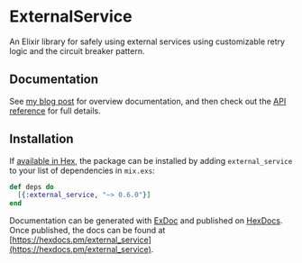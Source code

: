 # ExternalService

An Elixir library for safely using external services using customizable retry
logic and the circuit breaker pattern.

## Documentation

See [my blog post](https://ropig.com/blog/use-external-services-safely-reliably-elixir-applications/) for overview documentation, and then check out the [API reference](https://hexdocs.pm/external_service/api-reference.html) for full details.

## Installation

If [available in Hex](https://hex.pm/docs/publish), the package can be installed
by adding `external_service` to your list of dependencies in `mix.exs`:

```elixir
def deps do
  [{:external_service, "~> 0.6.0"}]
end
```

Documentation can be generated with [ExDoc](https://github.com/elixir-lang/ex_doc)
and published on [HexDocs](https://hexdocs.pm). Once published, the docs can
be found at [https://hexdocs.pm/external_service](https://hexdocs.pm/external_service).

